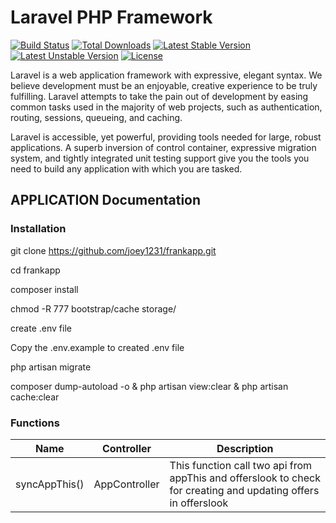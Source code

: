 # Laravel PHP Framework

[![Build Status](https://travis-ci.org/laravel/framework.svg)](https://travis-ci.org/laravel/framework)
[![Total Downloads](https://poser.pugx.org/laravel/framework/d/total.svg)](https://packagist.org/packages/laravel/framework)
[![Latest Stable Version](https://poser.pugx.org/laravel/framework/v/stable.svg)](https://packagist.org/packages/laravel/framework)
[![Latest Unstable Version](https://poser.pugx.org/laravel/framework/v/unstable.svg)](https://packagist.org/packages/laravel/framework)
[![License](https://poser.pugx.org/laravel/framework/license.svg)](https://packagist.org/packages/laravel/framework)

Laravel is a web application framework with expressive, elegant syntax. We believe development must be an enjoyable, creative experience to be truly fulfilling. Laravel attempts to take the pain out of development by easing common tasks used in the majority of web projects, such as authentication, routing, sessions, queueing, and caching.

Laravel is accessible, yet powerful, providing tools needed for large, robust applications. A superb inversion of control container, expressive migration system, and tightly integrated unit testing support give you the tools you need to build any application with which you are tasked.

## APPLICATION Documentation


### Installation

git clone https://github.com/joey1231/frankapp.git

cd frankapp

composer install

chmod -R 777 bootstrap/cache storage/

create .env file

Copy the .env.example to created .env file

php artisan migrate

composer dump-autoload -o & php artisan view:clear & php artisan cache:clear

### Functions
 
| Name | Controller | Description |
| ---- | ---------- | ----------- | 
| syncAppThis() | AppController | This function call two api from appThis and offerslook to check for creating and updating offers in offerslook |
